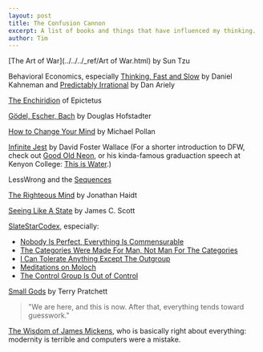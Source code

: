 ```yaml
---
layout: post
title: The Confusion Cannon
excerpt: A list of books and things that have influenced my thinking.
author: Tim
---
```


[The Art of War](../../../_ref/Art of War.html) by Sun Tzu  

Behavioral Economics, especially [Thinking, Fast and Slow](https://en.wikipedia.org/wiki/Thinking,_Fast_and_Slow) by Daniel Kahneman and [Predictably Irrational](https://en.wikipedia.org/wiki/Predictably_Irrational) by Dan Ariely

[The Enchiridion](../../../papers/enchiridion.pdf) of Epictetus  

[Gödel, Escher, Bach](https://en.wikipedia.org/wiki/G%C3%B6del,_Escher,_Bach) by Douglas Hofstadter  

[How to Change Your Mind](https://en.wikipedia.org/wiki/How_to_Change_Your_Mind) by Michael Pollan  

[Infinite Jest](http://www.aaronsw.com/weblog/ijend) by David Foster Wallace (For a shorter introduction to DFW, check out [Good Old Neon](../../../papers/GoodOldNeon.pdf), or his kinda-famous graduaction speech at Kenyon College: [This is Water](https://www.youtube.com/watch?v=8CrOL-ydFMI).)

LessWrong and the [Sequences](https://wiki.lesswrong.com/wiki/Sequences)  

[The Righteous Mind](https://en.wikipedia.org/wiki/The_Righteous_Mind) by Jonathan Haidt  

[Seeing Like A State](https://web.archive.org/web/20200611033647/https://slatestarcodex.com/2017/03/16/book-review-seeing-like-a-state/) by James C. Scott  

[SlateStarCodex](https://slatestarcodex.com/), especially:
* [Nobody Is Perfect, Everything Is Commensurable](https://web.archive.org/web/20200422193605/https://slatestarcodex.com/2014/12/19/nobody-is-perfect-everything-is-commensurable/) 
* [The Categories Were Made For Man, Not Man For The Categories](https://web.archive.org/web/20200610230130/https://slatestarcodex.com/2014/11/21/the-categories-were-made-for-man-not-man-for-the-categories/)
* [I Can Tolerate Anything Except The Outgroup](https://web.archive.org/web/20200623015648/https://slatestarcodex.com/2014/09/30/i-can-tolerate-anything-except-the-outgroup/)  
* [Meditations on Moloch](https://web.archive.org/web/20200623015648/https://slatestarcodex.com/2014/07/30/meditations-on-moloch/)
* [The Control Group Is Out of Control](https://web.archive.org/web/20200522001819/https://slatestarcodex.com/2014/04/28/the-control-group-is-out-of-control/)

[Small Gods](https://en.wikipedia.org/wiki/Small_Gods) by Terry Pratchett  
> "We are here, and this is now. After that, everything tends toward guesswork."  

[The Wisdom of James Mickens](https://mickens.seas.harvard.edu/wisdom-james-mickens), who is basically right about everything: modernity is terrible and computers were a mistake.  
